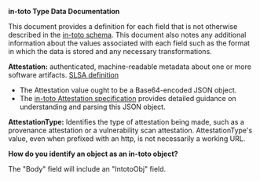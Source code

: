 **in-toto Type Data Documentation**

This document provides a definition for each field that is not otherwise described in the [in-toto schema](https://github.com/Morrison76/rekor/blob/main/pkg/types/intoto/v0.0.1/intoto_v0_0_1_schema.json). This document also notes any additional information about the values associated with each field such as the format in which the data is stored and any necessary transformations.

**Attestation:** authenticated, machine-readable metadata about one or more software artifacts. [SLSA definition](https://github.com/slsa-framework/slsa/blob/main/controls/attestations.md)
- The Attestation value ought to be a Base64-encoded JSON object.
- The [in-toto Attestation specification](https://github.com/in-toto/attestation/blob/main/spec/README.md#statement) provides detailed guidance on understanding and parsing this JSON object.

**AttestationType:** Identifies the type of attestation being made, such as a provenance attestation or a vulnerability scan attestation. AttestationType's value, even when prefixed with an http, is not necessarily a working URL.

**How do you identify an object as an in-toto object?**

The "Body" field will include an "IntotoObj" field.
